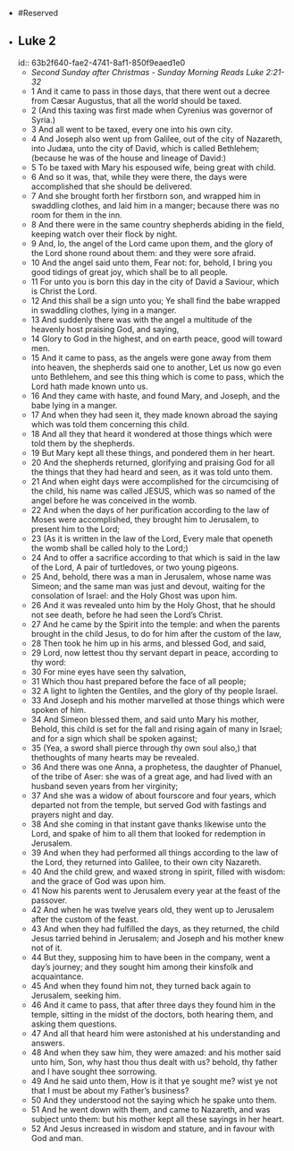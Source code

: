 - #Reserved
- ## Luke 2
  id:: 63b2f640-fae2-4741-8af1-850f9eaed1e0
	- _Second Sunday after Christmas - Sunday Morning Reads Luke 2:21-32_
	- 1 And it came to pass in those days, that there went out a decree from Cæsar Augustus, that all the world should be taxed.
	- 2 (And this taxing was first made when Cyrenius was governor of Syria.)
	- 3 And all went to be taxed, every one into his own city.
	- 4 And Joseph also went up from Galilee, out of the city of Nazareth, into Judæa, unto the city of David, which is called Bethlehem; (because he was of the house and lineage of David:)
	- 5 To be taxed with Mary his espoused wife, being great with child.
	- 6 And so it was, that, while they were there, the days were accomplished that she should be delivered.
	- 7 And she brought forth her firstborn son, and wrapped him in swaddling clothes, and laid him in
	  a manger; because there was no room for them in the inn.
	- 8 And there were in the same country shepherds abiding in the field, keeping watch over their flock by night.
	- 9 And, lo, the angel of the Lord came upon them, and the glory of the Lord shone round about
	  them: and they were sore afraid.
	- 10 And the angel said unto them, Fear not: for, behold, I bring you good tidings of great joy, which shall be to all people.
	- 11 For unto you is born this day in the city of David a Saviour, which is Christ the Lord.
	- 12 And this shall be a sign unto you; Ye shall find the babe wrapped in swaddling clothes, lying in a manger.
	- 13 And suddenly there was with the angel a multitude of the heavenly host praising God, and
	  saying,
	- 14 Glory to God in the highest, and on earth peace, good will toward men.
	- 15 And it came to pass, as the angels were gone away from them into heaven, the shepherds said one to another, Let us now go even unto Bethlehem, and see this thing which is come to pass, which the Lord hath made known unto us.
	- 16 And they came with haste, and found Mary, and Joseph, and the babe lying in a manger.
	- 17 And when they had seen it, they made known abroad the saying which was told them concerning this child.
	- 18 And all they that heard it wondered at those things which were told them by the shepherds.
	- 19 But Mary kept all these things, and pondered them in her heart.
	- 20 And the shepherds returned, glorifying and praising God for all the things that they had heard and seen, as it was told unto them.
	- 21 And when eight days were accomplished for the circumcising of the child, his name was called JESUS, which was so named of the angel before he was conceived in the womb.
	- 22 And when the days of her purification according to the law of Moses were accomplished, they brought him to Jerusalem, to present him to the Lord;
	- 23 (As it is written in the law of the Lord, Every male that openeth the womb shall be called holy to the Lord;)
	- 24 And to offer a sacrifice according to that which is said in the law of the Lord, A pair of turtledoves, or two young pigeons.
	- 25 And, behold, there was a man in Jerusalem, whose name was Simeon; and the same man was just and devout, waiting for the consolation of Israel: and the Holy Ghost was upon him.
	- 26 And it was revealed unto him by the Holy Ghost, that he should not see death, before he had seen the Lord’s Christ.
	- 27 And he came by the Spirit into the temple: and when the parents brought in the child Jesus, to do for him after the custom of the law,
	- 28 Then took he him up in his arms, and blessed God, and said,
	- 29 Lord, now lettest thou thy servant depart in peace, according to thy word:
	- 30 For mine eyes have seen thy salvation,
	- 31 Which thou hast prepared before the face of all people;
	- 32 A light to lighten the Gentiles, and the glory of thy people Israel.
	- 33 And Joseph and his mother marvelled at those things which were spoken of him.
	- 34 And Simeon blessed them, and said unto Mary his mother, Behold, this child is set for the fall and rising again of many in Israel; and for a sign which shall be spoken against;
	- 35 (Yea, a sword shall pierce through thy own soul also,) that thethoughts of many hearts may be revealed.
	- 36 And there was one Anna, a prophetess, the daughter of Phanuel, of the tribe of Aser: she was of a great age, and had lived with an husband seven years from her virginity;
	- 37 And she was a widow of about fourscore and four years, which departed not from the temple, but served God with fastings and prayers night and day.
	- 38 And she coming in that instant gave thanks likewise unto the Lord, and spake of him to all them that looked for redemption in Jerusalem.
	- 39 And when they had performed all things according to the law of the Lord, they returned into
	  Galilee, to their own city Nazareth.
	- 40 And the child grew, and waxed strong in spirit, filled with wisdom: and the grace of God was upon him.
	- 41 Now his parents went to Jerusalem every year at the feast of the passover.
	- 42 And when he was twelve years old, they went up to Jerusalem after the custom of the feast.
	- 43 And when they had fulfilled the days, as they returned, the child Jesus tarried behind in Jerusalem; and Joseph and his mother knew not of it.
	- 44 But they, supposing him to have been in the company, went a day’s journey; and they sought him among their kinsfolk and acquaintance.
	- 45 And when they found him not, they turned back again to Jerusalem, seeking him.
	- 46 And it came to pass, that after three days they found him in the temple, sitting in the midst of
	  the doctors, both hearing them, and asking them questions.
	- 47 And all that heard him were astonished at his understanding and answers.
	- 48 And when they saw him, they were amazed: and his mother said unto him, Son, why hast thou thus dealt with us? behold, thy father and I have sought thee sorrowing.
	- 49 And he said unto them, How is it that ye sought me? wist ye not that I must be about my Father’s business?
	- 50 And they understood not the saying which he spake unto them.
	- 51 And he went down with them, and came to Nazareth, and was subject unto them: but his mother kept all these sayings in her heart.
	- 52 And Jesus increased in wisdom and stature, and in favour with God and man.